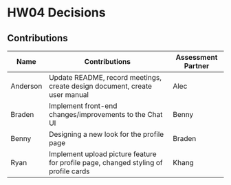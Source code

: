 # HW04 Decisions

## Contributions

| Name | Contributions | Assessment Partner |
| -----|---------------|-------------------|
| Anderson | Update README, record meetings, create design document, create user manual | Alec |
| Braden | Implement front-end changes/improvements to the Chat UI | Benny |
| Benny | Designing a new look for the profile page | Braden |
| Ryan | Implement upload picture feature for profile page, changed styling of profile cards | Khang |
